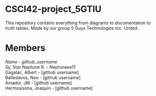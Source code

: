 # CSCI42-project_5GTIU
This repository contains everything from diagrams to documentation to truth tables. Made by our group 5 Guys Technologies Inc. United.

# Members
_Name - github_username_ \
Sy, Star Neptune R. - Neptuneee11 \
Gagalac, Albert - [github username] \
Ballesteros, Neo - [github username] \
Amador, JM - [github username] \
Hermosisima, Joaquin - [github username]
